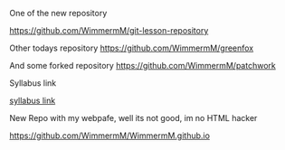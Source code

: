 One of the new repository

https://github.com/WimmermM/git-lesson-repository

Other todays repository
https://github.com/WimmermM/greenfox

And some forked repository
https://github.com/WimmermM/patchwork

Syllabus link

[syllabus link](https://github.com/green-fox-academy/prg-vulpes-syllabus)


New Repo with my webpafe, well its not good, im no HTML hacker

https://github.com/WimmermM/WimmermM.github.io
